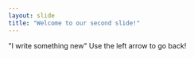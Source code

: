 ```yaml
---
layout: slide
title: "Welcome to our second slide!"
---
```

"I write something new"
Use the left arrow to go back!
